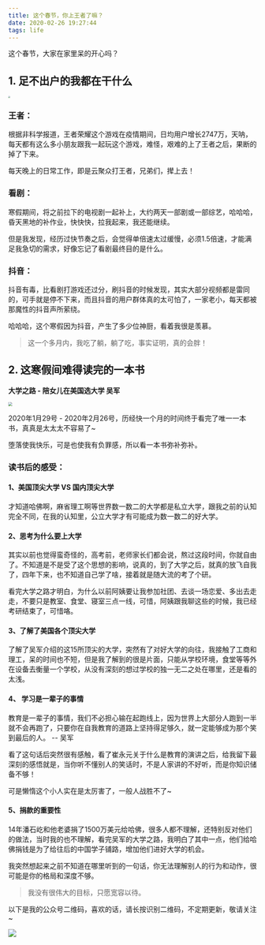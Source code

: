 ```yaml
---
title: 这个春节，你上王者了嘛？
date: 2020-02-26 19:27:44
tags: life
---
```


 

这个春节，大家在家里呆的开心吗？



## 1. 足不出户的我都在干什么

<img src="https://blogres.yuti.site/20200226193142.jpeg" style="zoom:25%;" />



### 王者：

根据非科学报道，王者荣耀这个游戏在疫情期间，日均用户增长2747万，天呐，每天都有这么多小朋友跟我一起玩这个游戏，难怪，艰难的上了王者之后，果断的掉了下来。

每天晚上的日常工作，即是云聚众打王者，兄弟们，撵上去！

### 看剧：

寒假期间，将之前拉下的电视剧一起补上，大约两天一部剧或一部综艺，哈哈哈，昏天黑地的补作业，快快快，拉我起来，我还能继续。

但是我发现，经历过快节奏之后，会觉得单倍速太过缓慢，必须1.5倍速，才能满足我急切的需求，好像忘记了看剧最终目的是什么。

### 抖音：

抖音有毒，比看剧打游戏还过分，刷抖音的时候发现，其实大部分视频都是雷同的，可手就是停不下来，而且抖音的用户群体真的太可怕了，一家老小，每天都被那魔性的抖音声所萦绕。

哈哈哈，这个寒假因为抖音，产生了多少位神厨，看着我很是羡慕。



> 这一个多月内，我吃了躺，躺了吃，事实证明，真的会胖！



## 2. 这寒假间难得读完的一本书

**大学之路 - 陪女儿在美国选大学  吴军**

<img src="https://blogres.yuti.site/20200226193336.jpg" style="zoom:50%;" />

2020年1月29号 - 2020年2月26号，历经快一个月的时间终于看完了唯一一本书，真真是太太太不容易了~



堕落使我快乐，可是也使我有负罪感，所以看一本书弥补弥补。



### 读书后的感受：

#### 1、美国顶尖大学 VS 国内顶尖大学

才知道哈佛啊，麻省理工啊等世界数一数二的大学都是私立大学，跟我之前的认知完全不同，在我的认知里，公立大学才有可能成为数一数二的好大学。



#### 2、思考为什么要上大学

其实以前也觉得蛮奇怪的，高考前，老师家长们都会说，熬过这段时间，你就自由了。不知道是不是受了这个思想的影响，说真的，到了大学之后，就真的放飞自我了，四年下来，也不知道自己学了啥，接着就是随大流的考了个研。

看完大学之路才明白，为什么以前阿姨要让我参加社团、去谈一场恋爱、多出去走走，不要只是教室、食堂、寝室三点一线，可惜，阿姨跟我聊这些的时候，我已经考研结束了，可惜咯。



#### 3、了解了美国各个顶尖大学

了解了吴军介绍的这15所顶尖的大学，突然有了对好大学的向往，我接触了工商和理工，呆的时间也不短，但是我了解到的很是片面，只能从学校环境，食堂等等外在设备去衡量一个学校，从没有深刻的想过学校的独一无二之处在哪里，还是看的太浅。



#### 4、 学习是一辈子的事情

教育是一辈子的事情，我们不必担心输在起跑线上，因为世界上大部分人跑到一半就不会再跑了，只要你在自我教育的道路上坚持得足够久，就一定能够成为那个笑到最后的人。                                           -- 吴军

看了这句话后突然很有感触，看了崔永元关于什么是教育的演讲之后，给我留下最深刻的感悟就是，当你听不懂别人的笑话时，不是人家讲的不好听，而是你知识储备不够！ 

可是懒惰这个小人实在是太厉害了，一般人战胜不了~



#### 5、捐款的重要性

14年潘石屹和他老婆捐了1500万美元给哈佛，很多人都不理解，还特别反对他们的做法，当时我的也不理解，看完吴军的大学之路，我明白了其中一点，他们给哈佛捐钱是为了给往后的中国学子铺路，增加他们进好大学的机会。

我突然想起来之前不知道在哪里听到的一句话，你无法理解别人的行为和动作，很可能是你的格局和深度不够。



> 我没有很伟大的目标，只愿宽容以待。



 以下是我的公众号二维码，喜欢的话，请长按识别二维码，不定期更新，敬请关注~

![](https://img.xiumi.us/xmi/ua/1HStU/i/a9310b7ccaddfe5115c5722651742c77-sz_27143.jpg?x-oss-process=style/xmorient)